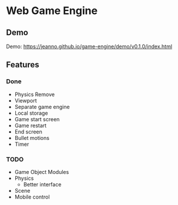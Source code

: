 # Web Game Engine
## Demo
Demo: https://jeanno.github.io/game-engine/demo/v0.1.0/index.html

## Features
### Done
- Physics Remove
- Viewport
- Separate game engine
- Local storage
- Game start screen
- Game restart
- End screen
- Bullet motions
- Timer

### TODO
- Game Object Modules
- Physics
  - Better interface
- Scene
- Mobile control

